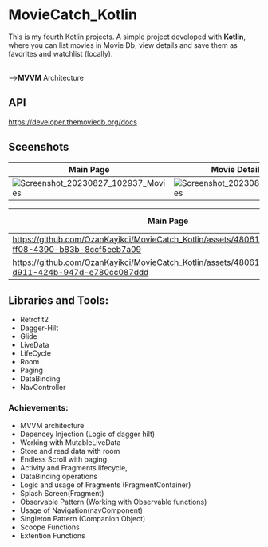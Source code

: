 # MovieCatch_Kotlin

This is my fourth Kotlin projects. 
A simple project developed with <b>Kotlin</b>, where you can list movies in Movie Db, view details and save them as favorites and watchlist (locally).

<br/>--><B>MVVM</B> Architecture

## API
https://developer.themoviedb.org/docs

## Sceenshots

| Main Page                           | Movie Detail -About                 | Movie Detail - Trailers      |
| ----------------------------------- | ----------------------------------- |----------------------------------- |
|![Screenshot_20230827_102937_Movies](https://github.com/OzanKayikci/MovieCatch_Kotlin/assets/48061680/1cf139ec-3072-4fe0-94fc-c80ecabc734f) |![Screenshot_20230827_110103_Movies](https://github.com/OzanKayikci/MovieCatch_Kotlin/assets/48061680/f4a8fa6c-52b4-440c-94f3-faa37b0b5d9f) |![Screenshot_20230827_110116_Movies](https://github.com/OzanKayikci/MovieCatch_Kotlin/assets/48061680/3195a685-efae-4275-9b04-058a71cf8012) |



| Main Page                           | Endless Scroll                      | Add To Favorites                   |
| ----------------------------------- | ----------------------------------- |----------------------------------- |
| https://github.com/OzanKayikci/MovieCatch_Kotlin/assets/48061680/ac1f84fc-ff08-4390-b83b-8ccf5eeb7a09 | https://github.com/OzanKayikci/MovieCatch_Kotlin/assets/48061680/de7387db-3840-4d90-bb31-bd385f80350a |
https://github.com/OzanKayikci/MovieCatch_Kotlin/assets/48061680/855a432b-d911-424b-947d-e780cc087ddd |


## Libraries and Tools:
- Retrofit2
- Dagger-Hilt
- Glide
- LiveData
- LifeCycle
- Room
- Paging
- DataBinding
- NavController
  

### Achievements:
- MVVM architecture
- Depencey Injection (Logic of dagger hilt)
- Working with MutableLiveData
- Store and read data with room
- Endless Scroll with paging 
- Activity and Fragments lifecycle,
- DataBinding operations
- Logic and usage of Fragments (FragmentContainer)
- Splash Screen(Fragment)
- Observable Pattern (Working with Observable functions)
- Usage of Navigation(navComponent)
- Singleton Pattern (Companion Object)
- Scoope Functions
- Extention Functions


